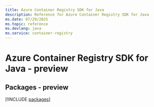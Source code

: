 ```yaml
---
title: Azure Container Registry SDK for Java
description: Reference for Azure Container Registry SDK for Java
ms.date: 07/29/2025
ms.topic: reference
ms.devlang: java
ms.service: container-registry
---
```

# Azure Container Registry SDK for Java - preview
## Packages - preview
[!INCLUDE [packages](container-registry-index.md)]